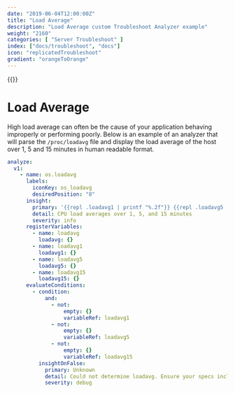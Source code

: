 ```yaml
---
date: "2019-06-04T12:00:00Z"
title: "Load Average"
description: "Load Average custom Troubleshoot Analyzer example"
weight: "2160"
categories: [ "Server Troubleshoot" ]
index: ["docs/troubleshoot", "docs"]
icon: "replicatedTroubleshoot"
gradient: "orangeToOrange"
---
```


{{<legacynotice>}}

# Load Average

High load average can often be the cause of your application behaving improperly or performing poorly. Below is an example of an analyzer that will parse the `/proc/loadavg` file and display the load average of the host over 1, 5 and 15 minutes in human readable format.

```yaml
analyze:
  v1:
    - name: os.loadavg
      labels:
        iconKey: os_loadavg
        desiredPosition: "8"
      insight:
        primary: '{{repl .loadavg1 | printf "%.2f"}} {{repl .loadavg5 | printf "%.2f"}} {{repl .loadavg15 | printf "%.2f"}}'
        detail: CPU load averages over 1, 5, and 15 minutes
        severity: info
      registerVariables:
        - name: loadavg
          loadavg: {}
        - name: loadavg1
          loadavg1: {}
        - name: loadavg5
          loadavg5: {}
        - name: loadavg15
          loadavg15: {}
      evaluateConditions:
        - condition:
            and:
              - not:
                  empty: {}
                  variableRef: loadavg1
              - not:
                  empty: {}
                  variableRef: loadavg5
              - not:
                  empty: {}
                  variableRef: loadavg15
          insightOnFalse:
            primary: Unknown
            detail: Could not determine loadavg. Ensure your specs include the command `os.loadavg`.
            severity: debug
```
